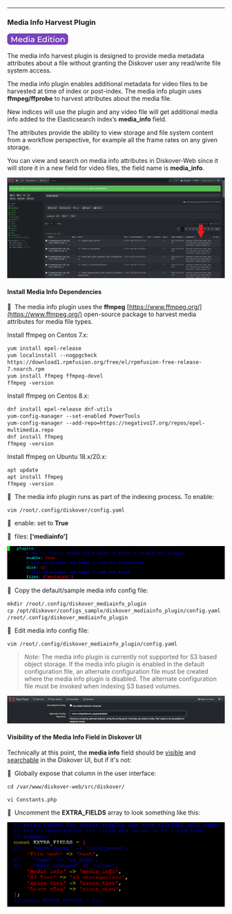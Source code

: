 <p id="media_info_plugin"></p>

___
### Media Info Harvest Plugin

![Image: AJA Diskover Media Edition Label](images/button_edition_media.png)

The media info harvest plugin is designed to provide media metadata attributes about a file without granting the Diskover user any read/write file system access.

The media info plugin enables additional metadata for video files to be harvested at time of index or post-index. The media info plugin uses **ffmpeg/ffprobe** to harvest attributes about the media file.

New indices will use the plugin and any video file will get additional media info added to the Elasticsearch index’s **media_info** field.

The attributes provide the ability to view storage and file system content from a workflow perspective, for example all the frame rates on any given storage.

You can view and search on media info attributes in Diskover-Web since it will store it in a new field for video files, the field name is **media_info**.

![Image: Media Info Field in UI Results Pane](images/image_plugins_media_info_diskover_ui_column_in_results_pane.png)

#### Install Media Info Dependencies

🔴 &nbsp;The media info plugin uses the **ffmpeg** [https://www.ffmpeg.org/](https://www.ffmpeg.org/) open-source package to harvest media attributes for media file types.

Install ffmpeg on Centos 7.x:
```
yum install epel-release
yum localinstall --nogpgcheck https://download1.rpmfusion.org/free/el/rpmfusion-free-release-7.noarch.rpm
yum install ffmpeg ffmpeg-devel
ffmpeg -version
```

Install ffmpeg on Centos 8.x:
```
dnf install epel-release dnf-utils
yum-config-manager --set-enabled PowerTools
yum-config-manager --add-repo=https://negativo17.org/repos/epel-multimedia.repo
dnf install ffmpeg
ffmpeg -version
```

Install ffmpeg on Ubuntu 18.x/20.x:
```
apt update
apt install ffmpeg
ffmpeg -version
```

🔴 &nbsp;The media info plugin runs as part of the indexing process. To enable:
```
vim /root/.config/diskover/config.yaml
```
🔴 &nbsp;enable: set to **True**

🔴 &nbsp;files: **[‘mediainfo’]**

![Image: Media Info Plugin Configuration in Terminal](images/image_plugins_media_info_config_in_terminal.png)

🔴 &nbsp;Copy the default/sample media info config file:
```
mkdir /root/.config/diskover_mediainfo_plugin
cp /opt/diskover/configs_sample/diskover_mediainfo_plugin/config.yaml /root/.config/diskover_mediainfo_plugin
```

🔴 &nbsp;Edit media info config file:
```
vim /root/.config/diskover_mediainfo_plugin/config.yaml
```

>_Note:_  The media info plugin is currently not supported for S3 based object storage. If the media info plugin is enabled in the default configuration file, an alternate configuration file must be created where the media info plugin is disabled. The alternate configuration file must be invoked when indexing S3 based volumes.

![Image: Media Info Plugin Configuration in Task Panel](images/image_plugins_media_info_task_panel_config_for_s3_bucket.png)

#### Visibility of the Media Info Field in Diskover UI

Technically at this point, the **media info** field should be [visible](https://docs.diskoverdata.com/diskover_user_guide_companion_aja_media_edition/#hideunhide-media-info-column-in-search-results-pane) and [searchable](https://docs.diskoverdata.com/diskover_user_guide_companion_aja_media_edition/#general-notes-on-searching-media-attributes) in the Diskover UI, but if it's not:

🔴 &nbsp;Globally expose that column in the user interface:

```
cd /var/www/diskover-web/src/diskover/
```

```
vi Constants.php
```

🔴 &nbsp;Uncomment the **EXTRA_FIELDS** array to look something like this:

![Image: Media Info Plugin Configuration in Terminal](images/image_plugins_media_uncomment_extra_fields.png)
